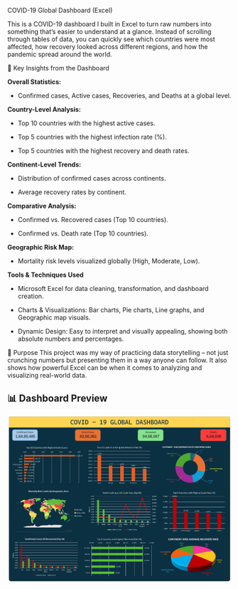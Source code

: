 COVID-19 Global Dashboard (Excel)

This is a COVID-19 dashboard I built in Excel to turn raw numbers into something that’s easier to understand at a glance. Instead of scrolling through tables of data, you can quickly see which countries were most affected, how recovery looked across different regions, and how the pandemic spread around the world.

🔹 Key Insights from the Dashboard

**Overall Statistics:**

- Confirmed cases, Active cases, Recoveries, and Deaths at a global level.

**Country-Level Analysis:**

- Top 10 countries with the highest active cases.

- Top 5 countries with the highest infection rate (%).

- Top 5 countries with the highest recovery and death rates.

**Continent-Level Trends:**

- Distribution of confirmed cases across continents.

- Average recovery rates by continent.

**Comparative Analysis:**

- Confirmed vs. Recovered cases (Top 10 countries).

- Confirmed vs. Death rate (Top 10 countries).

**Geographic Risk Map:**

- Mortality risk levels visualized globally (High, Moderate, Low).


**Tools & Techniques Used**

- Microsoft Excel for data cleaning, transformation, and dashboard creation.

- Charts & Visualizations: Bar charts, Pie charts, Line graphs, and Geographic map visuals.

- Dynamic Design: Easy to interpret and visually appealing, showing both absolute numbers and percentages.

🚀 Purpose
This project was my way of practicing data storytelling – not just crunching numbers but presenting them in a way anyone can follow. It also shows how powerful Excel can be when it comes to analyzing and visualizing real-world data.

## 📊 Dashboard Preview
![COVID-19 Dashboard](Covid_19_dashboard.jpg)
